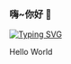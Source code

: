 ### 嗨~你好 👋
[![Typing SVG](https://readme-typing-svg.demolab.com?font=Fira+Code&duration=2000&pause=1000&color=F7DB04&center=%E5%81%87&vCenter=%E5%81%87&repeat=%E7%9C%9F&width=435&lines=%E5%86%85%E5%8D%B7%E9%AB%98%E4%B8%AD%E7%89%B2;%E7%BC%96%E7%A8%8B%E8%90%8C%E6%96%B0)](https://git.io/typing-svg)

Hello World
